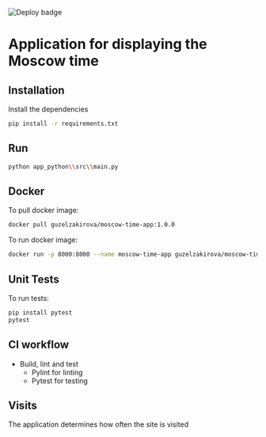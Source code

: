 ![Deploy badge](https://github.com/GuzelZakirova/devops-course/actions/workflows/app_python_ci.yml/badge.svg)

# Application for displaying the Moscow time

## Installation

Install the dependencies

```bash
pip install -r requirements.txt
```

## Run

```bash
python app_python\\src\\main.py
```

## Docker

To pull docker image:

```bash
docker pull guzelzakirova/moscow-time-app:1.0.0
```

To run docker image:

```bash
docker run -p 8000:8000 --name moscow-time-app guzelzakirova/moscow-time-app:1.0.0
```

## Unit Tests

To run tests:

```bash
pip install pytest
pytest
```

## CI workflow

- Build, lint and test
  - Pylint for linting
  - Pytest for testing

## Visits

The application determines how often the site is visited